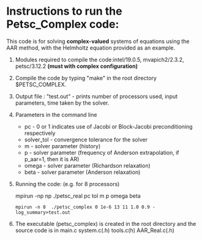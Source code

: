 # Instructions to run the Petsc_Complex code:

This code is for solving **complex-valued** systems of equations using the AAR method, with the Helmholtz equation provided as an example.  

1. Modules required to compile the code:intel/19.0.5, mvapich2/2.3.2, petsc/3.12.2 **(must with complex configuration)**

2. Compile the code by typing "make" in the root directory $PETSC_COMPLEX.
    
3. Output file : "test.out" - prints number of processors used, input parameters, time taken by the solver.

4. Parameters in the command line
    + pc - 0 or 1 indicates use of Jacobi or Block-Jacobi preconditioning respectively
    + solver_tol - convergence tolerance for the solver
    + m - solver parameter (history)
    + p - solver parameter (frequency of Anderson extrapolation, if p_aar=1, then it is AR)
    + omega - solver parameter (Richardson relaxation)
    + beta - solver parameter (Anderson relaxation)
    
5. Running the code: (e.g. for 8 processors)

    mpirun -np np ./petsc_real pc tol  m  p  omega beta 
    
    `mpirun -n 8  ./petsc_complex 0 1e-6 13 11 1.0 0.9 -log_summary>test.out`
	   
6. The executable (petsc_complex) is created in the root directory and the source code is in main.c system.c(.h) tools.c(h) AAR_Real.c(.h)


